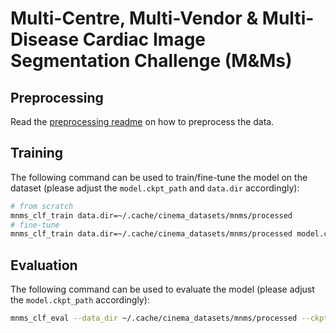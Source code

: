 # Multi-Centre, Multi-Vendor & Multi-Disease Cardiac Image Segmentation Challenge (M&Ms)

## Preprocessing

Read the [preprocessing readme](../../data/mnms/README.md) on how to preprocess the data.

## Training

The following command can be used to train/fine-tune the model on the dataset (please adjust the `model.ckpt_path` and
`data.dir` accordingly):

```bash
# from scratch
mnms_clf_train data.dir=~/.cache/cinema_datasets/mnms/processed
# fine-tune
mnms_clf_train data.dir=~/.cache/cinema_datasets/mnms/processed model.ckpt_path=
```

## Evaluation

The following command can be used to evaluate the model (please adjust the `model.ckpt_path` accordingly):

```bash
mnms_clf_eval --data_dir ~/.cache/cinema_datasets/mnms/processed --ckpt_path
```
